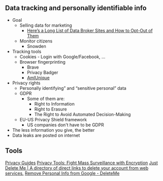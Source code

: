 ## Data tracking and personally identifiable info
- Goal
	- Selling data for marketing
		- [Here’s a Long List of Data Broker Sites and How to Opt-Out of Them](https://www.vice.com/en/article/ne9b3z/how-to-get-off-data-broker-and-people-search-sites-pipl-spokeo)
	- Monitor citizens
		- Snowden
- Tracking tools
	- Cookies - Login with Google/Facebook, ...
	- Browser fingerprinting
		- Brave
		- Privacy Badger
		- [AmIUnique](https://amiunique.org/)
- Privacy rights
	- Personally identifying” and “sensitive personal” data
	- GDPR
		- Some of them are:
			- Right to Information
			- Right to Erasure
			- The Right to Avoid Automated Decision-Making
	- EU-US Privacy Shield framework
		- US companies don't have to be GDPR
- The less information you give, the better
- Data leaks are posted on internet

## Tools
[Privacy Guides](https://www.privacyguides.org/)
[Privacy Tools: Fight Mass Surveillance with Encryption](https://www.privacytools.io/)
[Just Delete Me | A directory of direct links to delete your account from web services.](https://justdeleteme.xyz/index.html)
[Remove Personal Info from Google - DeleteMe](https://joindeleteme.com/)